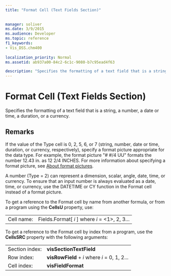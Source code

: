 ```yaml
---
title: "Format Cell (Text Fields Section)"
 
 
manager: soliver
ms.date: 3/9/2015
ms.audience: Developer
ms.topic: reference
f1_keywords:
- Vis_DSS.chm400
 
localization_priority: Normal
ms.assetid: ab937a00-84c2-6c1c-9080-b7c95ead4f63

description: "Specifies the formatting of a text field that is a string, a number, a date or time, a duration, or a currency."
---
```


# Format Cell (Text Fields Section)

Specifies the formatting of a text field that is a string, a number, a date or time, a duration, or a currency.
  
## Remarks

If the value of the Type cell is 0, 2, 5, 6, or 7 (string, number, date or time, duration, or currency, respectively), specify a format picture appropriate for the data type. For example, the format picture "# #/4 UU" formats the number 12.43 in. as 12 2/4 INCHES. For more information about specifying a format picture, see [About format pictures](about-format-pictures.md).
  
A number (Type = 2) can represent a dimension, scalar, angle, date, time, or currency. To ensure that an input number is always evaluated as a date, time, or currency, use the DATETIME or CY function in the Format cell instead of a format picture.
  
To get a reference to the Format cell by name from another formula, or from a program using the **CellsU** property, use: 
  
|||
|:-----|:-----|
| Cell name:  <br/> | Fields.Format[  *i*  ]            where  *i*  = <1>, 2, 3...  <br/> |
   
To get a reference to the Format cell by index from a program, use the **CellsSRC** property with the following arguments: 
  
|||
|:-----|:-----|
| Section index:  <br/> |**visSectionTextField** <br/> |
| Row index:  <br/> |**visRowField** +  *i*            where  *i*  = 0, 1, 2...  <br/> |
| Cell index:  <br/> |**visFieldFormat** <br/> |
   


